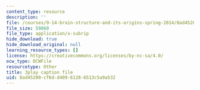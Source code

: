```yaml
---
content_type: resource
description: ''
file: /courses/9-14-brain-structure-and-its-origins-spring-2014/8ad45200cf6dd40961286513c5a9a532_555137.srt
file_size: 59860
file_type: application/x-subrip
hide_download: true
hide_download_original: null
learning_resource_types: []
license: https://creativecommons.org/licenses/by-nc-sa/4.0/
ocw_type: OCWFile
resourcetype: Other
title: 3play caption file
uid: 8ad45200-cf6d-d409-6128-6513c5a9a532
---
```

